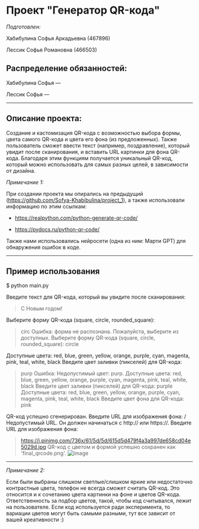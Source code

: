 # Проект "Генератор QR-кода"
*Подготовлен:*

Хабибулина Софья Аркадьевна (467896)

Лессик Софья Романовна (466503)

## **Распределение обязанностей:**

Хабибулина Софья —

Лессик Софья —

---
## Описание проекта:

Создание и кастомизация QR-кода с возможностью выбора формы, цвета самого QR-кода и цвета его фона (из предложенных). Также пользователь сможет ввести текст (например, поздравление), который увидит после сканирования, и вставить URL картинки для фона QR-кода. Благодаря этим функциям получается уникальный QR-код, который можно использовать для самых разных целей, в зависимости от дизайна.

*Примечание 1:*

При создании проекта мы опирались на предыдущий (https://github.com/Sofya-Khabibulina/project_1), а также использовали информацию по этим ссылкам:

- https://realpython.com/python-generate-qr-code/

- https://pydocs.ru/python-qr-code/

Также нами использовались нейросети (одна из ним: Марти GPT) для обнаружения ошибок в коде.

---
## Пример использования

$ python main.py

Введите текст для QR-кода, который вы увидите после сканирования:
> С Новым годом!

Выберите форму QR-кода (square, circle, rounded_square):
> circ
Ошибка: форма не распознана. Пожалуйста, выберите из доступных.
Выберите форму QR-кода (square, circle, rounded_square):
> circle

Доступные цвета:  red, blue, green, yellow, orange, purple, cyan, magenta, pink, teal, white, black
Введите цвет заливки (пикселей) для QR-кода: 
> purp
Ошибка: Недопустимый цвет: purp. Доступные цвета: red, blue, green, yellow, orange, purple, cyan, magenta, pink, teal, white, black
Введите цвет заливки (пикселей) для QR-кода:
> purple
Доступные цвета:  red, blue, green, yellow, orange, purple, cyan, magenta, pink, teal, white, black
Введите цвет фона для QR-кода:
> pink

QR-код успешно сгенерирован.
Введите URL для изображения фона: /
Недопустимый URL. Он должен начинаться с http:// или https://.
Введите URL для изображения фона: 
> https://i.pinimg.com/736x/61/5d/5d/615d5d479f4a3a997de658cd04e5029d.jpg
QR-код с цветом и формой успешно сохранен как 'final_qrcode.png'.
![image](https://github.com/user-attachments/assets/fd31a077-4a70-42a0-a4b4-69b1a89a25d2)


---

*Примечание 2:*

Если были выбраны слишком светлые/слишком яркие или недостаточно контрастные цвета, телефон не всегда сможет считать QR-код. Это относится и к сочетанию цвета картинки на фоне и цветов QR-кода. Ответственность за подбор цветов, такой, чтобы код считывался, лежит на пользователе. Если код используется ради эксперимента, то вариации цветов могут быть самыми разными, тут все зависит от вашей креативности :)
